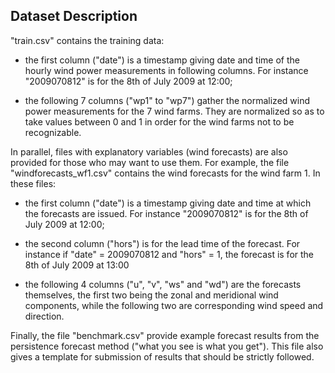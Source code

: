 ## Dataset Description
"train.csv" contains the training data:

- the first column ("date") is a timestamp giving date and time of the hourly wind power measurements in following columns. For instance "2009070812" is for the 8th of July 2009 at 12:00;

- the following 7 columns ("wp1" to "wp7") gather the normalized wind power measurements for the 7 wind farms. They are normalized so as to take values between 0 and 1 in order for the wind farms not to be recognizable.

In parallel, files with explanatory variables (wind forecasts) are also provided for those who may want to use them. For example, the file "windforecasts_wf1.csv" contains the wind forecasts for the wind farm 1. In these files:

- the first column ("date") is a timestamp giving date and time at which the forecasts are issued. For instance "2009070812" is for the 8th of July 2009 at 12:00;

- the second column ("hors") is for the lead time of the forecast. For instance if "date" = 2009070812 and "hors" = 1, the forecast is for the 8th of July 2009 at 13:00

- the following 4 columns ("u", "v", "ws" and "wd") are the forecasts themselves, the first two being the zonal and meridional wind components, while the following two are corresponding wind speed and direction.

Finally, the file "benchmark.csv" provide example forecast results from the persistence forecast method ("what you see is what you get"). This file also gives a template for submission of results that should be strictly followed.
